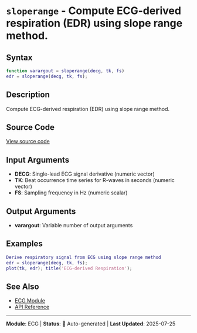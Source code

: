 # `sloperange` - Compute ECG-derived respiration (EDR) using slope range method.

## Syntax

```matlab
function varargout = sloperange(decg, tk, fs)
edr = sloperange(decg, tk, fs);
```

## Description

Compute ECG-derived respiration (EDR) using slope range method.

## Source Code

[View source code](../../../src/ecg/sloperange.m)

## Input Arguments

- **DECG**: Single-lead ECG signal derivative (numeric vector)
- **TK**: Beat occurrence time series for R-waves in seconds (numeric vector)
- **FS**: Sampling frequency in Hz (numeric scalar)

## Output Arguments

- **varargout**: Variable number of output arguments

## Examples

```matlab
Derive respiratory signal from ECG using slope range method
edr = sloperange(decg, tk, fs);
plot(tk, edr); title('ECG-derived Respiration');
```

## See Also

- [ECG Module](README.md)
- [API Reference](../README.md)

---

**Module**: ECG | **Status**: 🔄 Auto-generated | **Last Updated**: 2025-07-25

